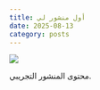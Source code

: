 ```yaml
---
title: أول منشور لي
date: 2025-08-13
category: posts
---
```

![](/images/uploads/1000118911.jpg)

محتوى المنشور التجريبي.